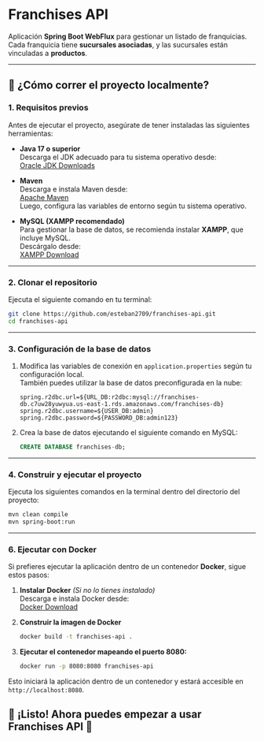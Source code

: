 # Franchises API

Aplicación **Spring Boot WebFlux** para gestionar un listado de franquicias.  
Cada franquicia tiene **sucursales asociadas**, y las sucursales están vinculadas a **productos**.

---

## 🚀 ¿Cómo correr el proyecto localmente?

### 1. Requisitos previos

Antes de ejecutar el proyecto, asegúrate de tener instaladas las siguientes herramientas:

- **Java 17 o superior**  
  Descarga el JDK adecuado para tu sistema operativo desde:  
  [Oracle JDK Downloads](https://www.oracle.com/java/technologies/downloads/)

- **Maven**  
  Descarga e instala Maven desde:  
  [Apache Maven](https://maven.apache.org/download.cgi)  
  Luego, configura las variables de entorno según tu sistema operativo.

- **MySQL (XAMPP recomendado)**  
  Para gestionar la base de datos, se recomienda instalar **XAMPP**, que incluye MySQL.  
  Descárgalo desde:  
  [XAMPP Download](https://www.apachefriends.org/es/download.html)

---

### 2. Clonar el repositorio

Ejecuta el siguiente comando en tu terminal:

```sh
git clone https://github.com/esteban2709/franchises-api.git
cd franchises-api
```

---

### 3. Configuración de la base de datos

1. Modifica las variables de conexión en `application.properties` según tu configuración local.  
   También puedes utilizar la base de datos preconfigurada en la nube:

   ```properties
   spring.r2dbc.url=${URL_DB:r2dbc:mysql://franchises-db.c7uw28yuwyua.us-east-1.rds.amazonaws.com/franchises-db}
   spring.r2dbc.username=${USER_DB:admin}
   spring.r2dbc.password=${PASSWORD_DB:admin123}
   ```

2. Crea la base de datos ejecutando el siguiente comando en MySQL:

   ```sql
   CREATE DATABASE franchises-db;
   ```

---

### 4. Construir y ejecutar el proyecto

Ejecuta los siguientes comandos en la terminal dentro del directorio del proyecto:

```sh
mvn clean compile
mvn spring-boot:run
```

---

### 6. Ejecutar con Docker

Si prefieres ejecutar la aplicación dentro de un contenedor **Docker**, sigue estos pasos:

1. **Instalar Docker** *(Si no lo tienes instalado)*  
   Descarga e instala Docker desde:  
   [Docker Download](https://www.docker.com/get-started/)

2. **Construir la imagen de Docker**

   ```sh
   docker build -t franchises-api .
   ```

3. **Ejecutar el contenedor mapeando el puerto 8080:**

   ```sh
   docker run -p 8080:8080 franchises-api
   ```

Esto iniciará la aplicación dentro de un contenedor y estará accesible en `http://localhost:8080`.

## 🎯 ¡Listo! Ahora puedes empezar a usar **Franchises API** 🚀

